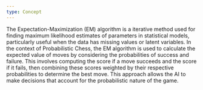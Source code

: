 ```yaml
---
type: Concept
---
```


The Expectation-Maximization (EM) algorithm is a iterative method used for finding maximum likelihood estimates of parameters in statistical models, particularly useful when the data has missing values or latent variables. In the context of Probabilistic Chess, the EM algorithm is used to calculate the expected value of moves by considering the probabilities of success and failure. This involves computing the score if a move succeeds and the score if it fails, then combining these scores weighted by their respective probabilities to determine the best move. This approach allows the AI to make decisions that account for the probabilistic nature of the game.